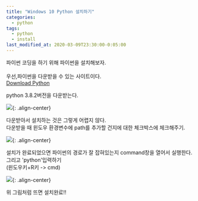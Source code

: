 ```yaml
---
title: "Windows 10 Python 설치하기"
categories:
  - python
tags:
  - python
  - install
last_modified_at: 2020-03-09T23:30:00-0:05:00
---
```


파이썬 코딩을 하기 위해
파이썬을 설치해보자.<br/>
<br/>
우선,파이썬을 다운받을 수 있는 사이트이다.<br/>
[Download Python](https://www.python.org/downloads/)

python 3.8.2버전을 다운받는다.

![](https://kimmy100b.github.io/assets/images/python/install/pinstall1.jpg){: .align-center}<br/>

다운받아서 설치하는 것은 그렇게 어렵지 않다.<br/>
다운받을 때 윈도우 환경변수에 path를 추가할 건지에 대한 체크박스에 체크해주기.<br/>

![](https://kimmy100b.github.io/assets/images/python/install/pinstall2.jpg){: .align-center}<br/>

설치가 완료되었으면 파이썬의 경로가 잘 잡혀있는지 command창을 열어서 실행한다. 그리고 'python'입력하기<br/>
(윈도우키+R키 -> cmd)

![](https://kimmy100b.github.io/assets/images/python/install/pinstall3.JPG){: .align-center}<br/>

위 그림처럼 뜨면 설치완료!!
